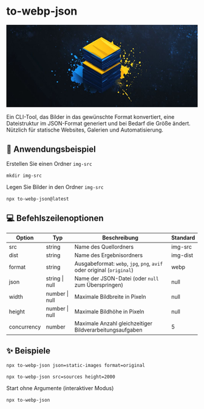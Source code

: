 # to-webp-json

![to-webp-json](../bg.jpg)

Ein CLI-Tool, das Bilder in das gewünschte Format konvertiert, eine Dateistruktur im JSON-Format generiert und bei Bedarf die Größe ändert. Nützlich für statische Websites, Galerien und Automatisierung.

## 📖 Anwendungsbeispiel

Erstellen Sie einen Ordner `img-src`

```shell
mkdir img-src
```

Legen Sie Bilder in den Ordner `img-src`

```shell
npx to-webp-json@latest
```

## 💻 Befehlszeilenoptionen

| Option      | Typ            | Beschreibung                                                           | Standard |
| ----------- | -------------- | ---------------------------------------------------------------------- | -------- |
| src         | string         | Name des Quellordners                                                  | img-src  |
| dist        | string         | Name des Ergebnisordners                                               | img-dist |
| format      | string         | Ausgabeformat: `webp`, `jpg`, `png`, `avif` oder original (`original`) | webp     |
| json        | string \| null | Name der JSON-Datei (oder `null` zum Überspringen)                     | null     |
| width       | number \| null | Maximale Bildbreite in Pixeln                                          | null     |
| height      | number \| null | Maximale Bildhöhe in Pixeln                                            | null     |
| concurrency | number         | Maximale Anzahl gleichzeitiger Bildverarbeitungsaufgaben               | 5        |

## ✨ Beispiele

```shell
npx to-webp-json json=static-images format=original
```

```shell
npx to-webp-json src=sources height=2000
```

Start ohne Argumente (interaktiver Modus)

```shell
npx to-webp-json
```
